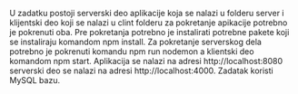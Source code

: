 U zadatku postoji serverski deo aplikacije koja se nalazi u folderu server i klijentski deo koji se nalazi u clint folderu za pokretanje apikacije potrebno je pokrenuti oba. Pre pokretanja potrebno je instalirati potrebne pakete koji se instaliraju komandom npm install. Za pokretanje serverskog dela potrebno je pokrenuti komandu npm run nodemon a klientski deo komandom npm start. Aplikacija se nalazi na adresi http://localhost:8080 serverski deo se nalazi na adresi http://localhost:4000. Zadatak koristi MySQL bazu.